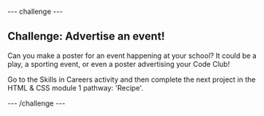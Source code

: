 --- challenge ---
## Challenge: Advertise an event!
Can you make a poster for an event happening at your school? It could be a play, a sporting event, or even a poster advertising your Code Club!

Go to the Skills in Careers activity and then complete the next project in the HTML & CSS module 1 pathway: 'Recipe'.

--- /challenge ---
